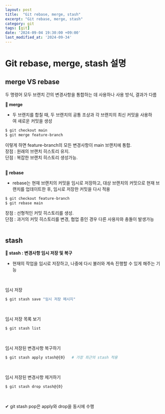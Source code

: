 ```yaml
---
layout: post
title:  "Git rebase, merge, stash"
excerpt: "Git rebase, merge, stash"
category: git
tags: [git]
date: '2024-09-04 19:30:00 +09:00'
last_modified_at: '2024-09-34'
---
```


# Git rebase, merge, stash 설명

## merge VS rebase

두 명령어 모두 브랜치 간의 변경사항을 통합하는 데 사용하나 사용 방식, 결과가 다름<br>

**💫 merge**<br>

- 두 브랜치를 합칠 때, 두 브랜치의 공통 조상과 각 브랜치의 최신 커밋을 사용하여 새로운 커밋을 생성<br>

```bash
$ git checkout main
$ git merge feature-branch
```
이렇게 하면 feature-branch의 모든 변경사항이 main 브랜치에 통합.<br>
장점 : 원래의 브랜치 히스토리 유지.<br>
단점 : 복잡한 브랜치 히스토리 생성가능.<br>
<br>

**💫 rebase**<br>

- rebase는 현재 브랜치의 커밋을 임시로 저장하고, 대상 브랜치의 커밋으로 현재 브랜치를 업데이트한 후, 임시로 저장한 커밋을 다시 적용<br>

```bash
$ git checkout feature-branch
$ git rebase main
```
장점 : 선형적인 커밋 히스토리를 생성.<br>
단점 : 과거의 커밋 히스토리를 변경, 협업 중인 경우 다른 사용자와 충돌이 발생가능<br>
<br>

## stash

**💫 stash : 변경사항 임시 저장 및 복구**<br>

- 현재의 작업을 임시로 저장하고, 나중에 다시 불러와 계속 진행할 수 있게 해주는 기능<br>
<br>

임시 저장<br>
```bash
$ git stash save "임시 저장 메시지"
```
<br>

임시 저장 목록 보기<br>
```bash
$ git stash list
```
<br>

임시 저장된 변경사항 복구하기<br>
```bash
$ git stash apply stash@{0}   # 가장 최근의 stash 적용
```
<br>

임시 저장된 변경사항 제거하기<br>
```bash
$ git stash drop stash@{0}
```
<br>

✔ git stash pop은 apply와 drop을 동시에 수행<br>